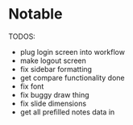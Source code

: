# Notable

TODOS:
- plug login screen into workflow
- make logout screen
- fix sidebar formatting
- get compare functionality done
- fix font
- fix buggy draw thing
- fix slide dimensions
- get all prefilled notes data in
